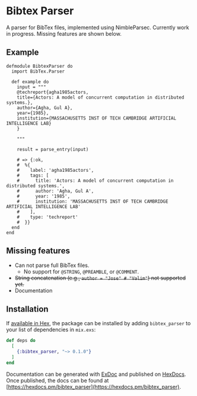 # Bibtex Parser

A parser for BibTex files, implemented using NimbleParsec. Currently work in progress. Missing features are shown below.

## Example

```
defmodule BibtexParser do
  import BibTex.Parser

  def example do
    input = """
    @techreport{agha1985actors,
    title={Actors: A model of concurrent computation in distributed systems.},
    author={Agha, Gul A},
    year={1985},
    institution={MASSACHUSETTS INST OF TECH CAMBRIDGE ARTIFICIAL INTELLIGENCE LAB}
    }

    """

    result = parse_entry(input)

    # => {:ok,
    #  %{
    #    label: 'agha1985actors',
    #    tags: [
    #      title: 'Actors: A model of concurrent computation in distributed systems.',
    #      author: 'Agha, Gul A',
    #      year: '1985',
    #      institution: 'MASSACHUSETTS INST OF TECH CAMBRIDGE ARTIFICIAL INTELLIGENCE LAB'
    #    ],
    #    type: 'techreport'
    #  }}
  end
end

```

## Missing features

 - Can not parse full BibTex files. 
   - No support for `@STRING`, `@PREAMBLE`, or `@COMMENT`.
 - ~~String concatenation (e.g., `author = "Jose" # "Valim"`) not supported yet.~~
 - Documentation


## Installation

If [available in Hex](https://hex.pm/docs/publish), the package can be installed
by adding `bibtex_parser` to your list of dependencies in `mix.exs`:

```elixir
def deps do
  [
    {:bibtex_parser, "~> 0.1.0"}
  ]
end
```

Documentation can be generated with [ExDoc](https://github.com/elixir-lang/ex_doc)
and published on [HexDocs](https://hexdocs.pm). Once published, the docs can
be found at [https://hexdocs.pm/bibtex_parser](https://hexdocs.pm/bibtex_parser).

